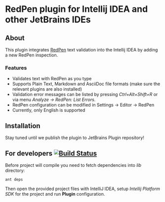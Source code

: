 # RedPen plugin for Intellij IDEA and other JetBrains IDEs

## About

This plugin integrates [RedPen](http://redpen.cc) text validation into the Intellij IDEA by adding a new RedPen inspection.

### Features

* Validates text with RedPen as you type
* Supports Plain Text, Markdown and AsciiDoc file formats (make sure the relevant plugins are also installed)
* Validation error messages can be listed by pressing *Ctrl+Alt+Shift+R* or via menu *Analyze -> RedPen: List Errors*.
* RedPen configuration can be modified in Settings -> Editor -> RedPen
* Currently, only English is supported

## Installation

Stay tuned until we publish the plugin to JetBrains Plugin repository!

## For developers [![Build Status](https://travis-ci.org/redpen-cc/redpen-intellij-plugin.svg?branch=master)](https://travis-ci.org/redpen-cc/redpen-intellij-plugin)

Before project will compile you need to fetch dependencies into *lib* directory:

  ```ant deps```
  
Then open the provided project files with IntelliJ IDEA, setup *Intellij Platform SDK* for the project and run **Plugin** configuration.
